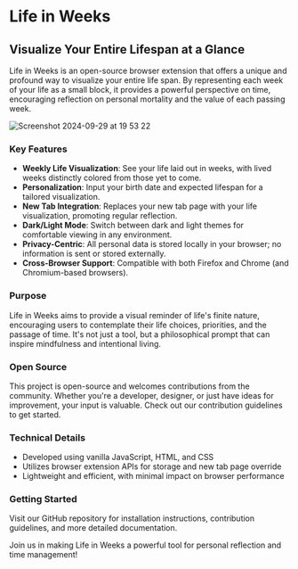 # Life in Weeks

## Visualize Your Entire Lifespan at a Glance

Life in Weeks is an open-source browser extension that offers a unique and profound way to visualize your entire life span. By representing each week of your life as a small block, it provides a powerful perspective on time, encouraging reflection on personal mortality and the value of each passing week.

![Screenshot 2024-09-29 at 19 53 22](https://github.com/user-attachments/assets/ee7ae2f8-8edf-4b90-9507-a90453ef726f)


### Key Features

- **Weekly Life Visualization**: See your life laid out in weeks, with lived weeks distinctly colored from those yet to come.
- **Personalization**: Input your birth date and expected lifespan for a tailored visualization.
- **New Tab Integration**: Replaces your new tab page with your life visualization, promoting regular reflection.
- **Dark/Light Mode**: Switch between dark and light themes for comfortable viewing in any environment.
- **Privacy-Centric**: All personal data is stored locally in your browser; no information is sent or stored externally.
- **Cross-Browser Support**: Compatible with both Firefox and Chrome (and Chromium-based browsers).

### Purpose

Life in Weeks aims to provide a visual reminder of life's finite nature, encouraging users to contemplate their life choices, priorities, and the passage of time. It's not just a tool, but a philosophical prompt that can inspire mindfulness and intentional living.

### Open Source

This project is open-source and welcomes contributions from the community. Whether you're a developer, designer, or just have ideas for improvement, your input is valuable. Check out our contribution guidelines to get started.

### Technical Details

- Developed using vanilla JavaScript, HTML, and CSS
- Utilizes browser extension APIs for storage and new tab page override
- Lightweight and efficient, with minimal impact on browser performance

### Getting Started

Visit our GitHub repository for installation instructions, contribution guidelines, and more detailed documentation.

Join us in making Life in Weeks a powerful tool for personal reflection and time management!
